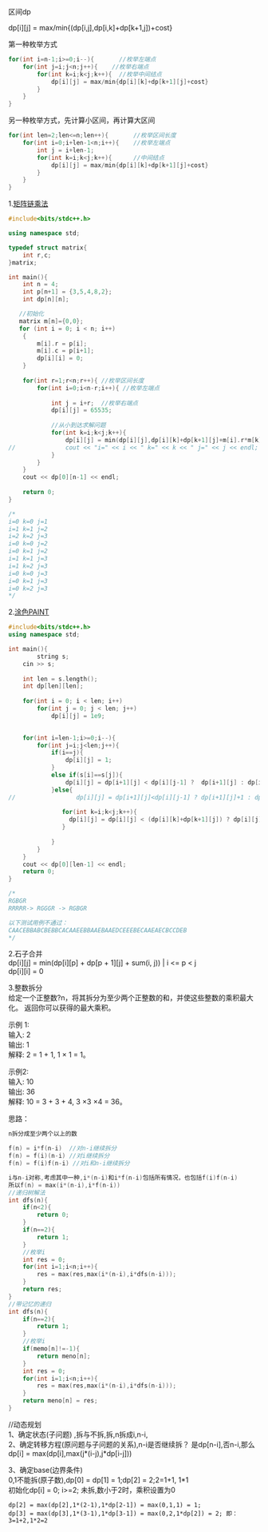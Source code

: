 区间dp  

dp[i][j] = max/min{(dp[i,j],dp[i,k]+dp[k+1,j])+cost}  

第一种枚举方式  
```java
for(int i=n-1;i>=0;i--){       //枚举左端点
    for(int j=i;j<n;j++){    //枚举右端点
        for(int k=i;k<j;k++){  //枚举中间结点
            dp[i][j] = max/min{dp[i][k]+dp[k+1][j]+cost}
        }   
    }
}
```
另一种枚举方式，先计算小区间，再计算大区间
```java
for(int len=2;len<=n;len++){       //枚举区间长度
    for(int i=0;i+len-1<n;i++){    //枚举左端点
        int j = i+len-1;
        for(int k=i;k<j;k++){      //中间结点
            dp[i][j] = max/min{dp[i][k]+dp[k+1][j]+cost}
        }   
    }
}

```
1.[矩阵链乘法](https://blog.csdn.net/Mister_Yu/article/details/121263055)
```c++
#include<bits/stdc++.h>

using namespace std;

typedef struct matrix{
	int r,c;
}matrix;

int main(){
	int n = 4;
	int p[n+1] = {3,5,4,8,2};
	int dp[n][n];

   //初始化 
   matrix m[n]={0,0};
   for (int i = 0; i < n; i++)
    {
  		m[i].r = p[i];
  		m[i].c = p[i+1];
    	dp[i][i] = 0;
    }
	
	for(int r=1;r<n;r++){ //枚举区间长度 
		for(int i=0;i<n-r;i++){ //枚举左端点 
			
			int j = i+r;  //枚举右端点 
			dp[i][j] = 65535;
			
			//从小到达求解问题 
			for(int k=i;k<j;k++){
				dp[i][j] = min(dp[i][j],dp[i][k]+dp[k+1][j]+m[i].r*m[k].c*m[j].c);
//				cout << "i=" << i << " k=" << k << " j=" << j << endl;
			}
		}
	}
	cout << dp[0][n-1] << endl;
	
	return 0;
} 

/*
i=0 k=0 j=1
i=1 k=1 j=2
i=2 k=2 j=3
i=0 k=0 j=2
i=0 k=1 j=2
i=1 k=1 j=3
i=1 k=2 j=3
i=0 k=0 j=3
i=0 k=1 j=3
i=0 k=2 j=3
*/
```

2.[涂色PAINT](https://www.nowcoder.com/practice/512619bee5874e85bd2812a0c9066125?tpId=230&tqId=270516&ru=/exam/oj&qru=/ta/dynamic-programming/question-ranking&sourceUrl=%2Fexam%2Foj%3Ftab%3D%25E7%25AE%2597%25E6%25B3%2595%25E7%25AF%2587%26topicId%3D230)
```c++
#include<bits/stdc++.h>
using namespace std;

int main(){
	    string s;
    cin >> s;
    
    int len = s.length();
    int dp[len][len];
    
    for(int i = 0; i < len; i++)
		for(int j = 0; j < len; j++) 
            dp[i][j] = 1e9;

    
    for(int i=len-1;i>=0;i--){
        for(int j=i;j<len;j++){
            if(i==j){
                dp[i][j] = 1;
            }
            else if(s[i]==s[j]){
                dp[i][j] = dp[i+1][j] < dp[i][j-1] ?  dp[i+1][j] : dp[i][j-1];
            }else{
//                 dp[i][j] = dp[i+1][j]<dp[i][j-1] ? dp[i+1][j]+1 : dp[i][j-1]+1;
                
               for(int k=i;k<j;k++){
			   	 dp[i][j] = dp[i][j] < (dp[i][k]+dp[k+1][j]) ? dp[i][j] : (dp[i][k]+dp[k+1][j]);
			   } 
                
            }
        }
    }
    cout << dp[0][len-1] << endl;
    return 0;
}

/*
RGBGR
RRRRR-> RGGGR -> RGBGR

以下测试用例不通过：
CAACEBBABCBEBBCACAAEEBBAAEBAAEDCEEEBECAAEAECBCCDEB 
*/ 
```

2.石子合并  
dp[i][j] = min(dp[i][p] + dp[p + 1][j] + sum(i, j)) | i <= p < j  
dp[i][i] = 0  



3.整数拆分  
给定一个正整数?n，将其拆分为至少两个正整数的和，并使这些整数的乘积最大化。 返回你可以获得的最大乘积。  

示例 1:  
输入: 2  
输出: 1  
解释: 2 = 1 + 1, 1 × 1 = 1。  

示例2:  
输入: 10  
输出: 36  
解释: 10 = 3 + 3 + 4, 3 ×3 ×4 = 36。  
 

思路：   
```c++
n拆分成至少两个以上的数  

f(n) = i*f(n-i)	 //对n-i继续拆分   
f(n) = f(i)(n-i) //对i继续拆分   
f(n) = f(i)f(n-i) //对i和n-i继续拆分  

i与n-i对称,考虑其中一种,i*(n-i)和i*f(n-i)包括所有情况，也包括f(i)f(n-i)   
所以f(n) = max(i*(n-i),i*f(n-i))  
//递归树解法   
int dfs(n){  
	if(n<2){  
		return 0;  
	}   
	if(n==2){  
		return 1;  
	}
	//枚举i  
	int res = 0;  
	for(int i=1;i<n;i++){  
		res = max(res,max(i*(n-i),i*dfs(n-i)));  
	}   
	return res;  
} 
//带记忆的递归  
int dfs(n){  
	if(n==2){  
		return 1;  
	}  
	//枚举i  
	if(memo[n]!=-1){  
		return meno[n];  
	}   
	int res = 0;  
	for(int i=1;i<n;i++){  
		res = max(res,max(i*(n-i),i*dfs(n-i)));  
	}   
	return meno[n] = res;  
}   
```
//动态规划  
1、确定状态(子问题) ,拆与不拆,拆,n拆成i,n-i,  
2、确定转移方程(原问题与子问题的关系),n-i是否继续拆？  是dp[n-i],否n-i,那么  
	dp[i] = max(dp[i],max(j*(i-j),j*dp[i-j]))  
 	
3、确定base(边界条件)   
	0,1不能拆(原子数),dp[0] = dp[1] = 1;dp[2] = 2;2=1+1, 1*1  
	初始化dp[i] = 0; i>=2; 未拆,数小于2时，乘积设置为0   
	
	dp[2] = max(dp[2],1*(2-1),1*dp[2-1]) = max(0,1,1) = 1;  
	dp[3] = max(dp[3],1*(3-1),1*dp[3-1]) = max(0,2,1*dp[2]) = 2; 即：3=1+2,1*2=2   
	 




 
